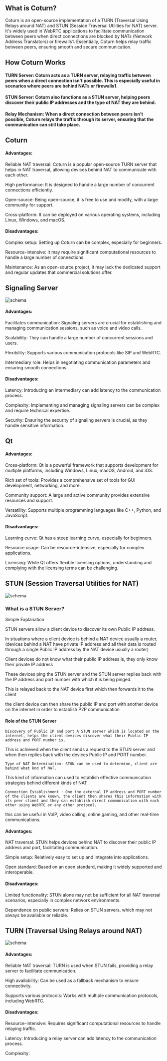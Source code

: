 ## What is Coturn?
Coturn is an open-source implementation of a TURN (Traversal Using Relays around NAT) and STUN (Session Traversal Utilities for NAT) server. It's widely used in WebRTC applications to facilitate communication between peers when direct connections are blocked by NATs (Network Address Translators) or firewalls1. Essentially, Coturn helps relay traffic between peers, ensuring smooth and secure communication.

## How Coturn Works
#### TURN Server: Coturn acts as a TURN server, relaying traffic between peers when a direct connection isn't possible. This is especially useful in scenarios where peers are behind NATs or firewalls1.

#### STUN Server: Coturn also functions as a STUN server, helping peers discover their public IP addresses and the type of NAT they are behind.

####  Relay Mechanism: When a direct connection between peers isn't possible, Coturn relays the traffic through its server, ensuring that the communication can still take place.



## Coturn
#### Advantages:

Reliable NAT traversal: Coturn is a popular open-source TURN server that helps in NAT traversal, allowing devices behind NAT to communicate with each other.

High performance: It is designed to handle a large number of concurrent connections efficiently.

Open-source: Being open-source, it is free to use and modify, with a large community for support.

Cross-platform: It can be deployed on various operating systems, including Linux, Windows, and macOS.

#### Disadvantages:

Complex setup: Setting up Coturn can be complex, especially for beginners.

Resource-intensive: It may require significant computational resources to handle a large number of connections.

Maintenance: As an open-source project, it may lack the dedicated support and regular updates that commercial solutions offer.

## Signaling Server

![schema](https://github.com/ShahzadMomayez/CN_CA_1/blob/master/ReadmeFiles2/Signalingserver.png)

####  Advantages:

Facilitates communication: Signaling servers are crucial for establishing and managing communication sessions, such as voice and video calls.

Scalability: They can handle a large number of concurrent sessions and users.

Flexibility: Supports various communication protocols like SIP and WebRTC.

Intermediary role: Helps in negotiating communication parameters and ensuring smooth connections.

####  Disadvantages:

Latency: Introducing an intermediary can add latency to the communication process.

Complexity: Implementing and managing signaling servers can be complex and require technical expertise.

Security: Ensuring the security of signaling servers is crucial, as they handle sensitive information.

## Qt
####  Advantages:

Cross-platform: Qt is a powerful framework that supports development for multiple platforms, including Windows, Linux, macOS, Android, and iOS.

Rich set of tools: Provides a comprehensive set of tools for GUI development, networking, and more.

Community support: A large and active community provides extensive resources and support.

Versatility: Supports multiple programming languages like C++, Python, and JavaScript.

####  Disadvantages:

Learning curve: Qt has a steep learning curve, especially for beginners.

Resource usage: Can be resource-intensive, especially for complex applications.

Licensing: While Qt offers flexible licensing options, understanding and complying with the licensing terms can be challenging.

## STUN (Session Traversal Utilities for NAT)

![schema](https://github.com/ShahzadMomayez/CN_CA_1/blob/master/ReadmeFiles2/STUN.png)
### What is a STUN Server?

Simple Explanation

STUN servers allow a client device to discover its own Public IP address.

In situations where a client device is behind a NAT device usually a router, (devices behind a NAT have private IP address and all their data is routed through a single Public IP address by the NAT device usually a router)

Client devices do not know what their public IP address is, they only know their private IP address

These devices ping the STUN server and the STUN server replies back with the IP address and port number with which it is being pinged.

This is relayed back to the NAT device first which then forwards it to the client

the client device can then share the public IP and port with another device on the internet in order to establish P2P communication

#### Role of the STUN Server

    Discovery of Public IP and port A STUN server which is located on the internet, helps the client devices discover what their Public IP address and PORT number is.

This is achieved when the client sends a request to the STUN server and when then replies back with the devices Public IP and PORT number.

    Type of NAT Determination: STUN can be used to determine, client are behind what knd of NAT.

This kind of information can used to establish effective communication strategies behind different kinds of NAT

    Connection Establishment : One the external IP address and PORT number of the clients are known, the client then shares this information with its peer clinet and they can establish direct communication with each other using WebRTC or any other protocol.

this can be useful in VoIP, video calling, online gaming, and other real-time communications.


####  Advantages:

NAT traversal: STUN helps devices behind NAT to discover their public IP address and port, facilitating communication.

Simple setup: Relatively easy to set up and integrate into applications.

Open standard: Based on an open standard, making it widely supported and interoperable.

####  Disadvantages:

Limited functionality: STUN alone may not be sufficient for all NAT traversal scenarios, especially in complex network environments.

Dependence on public servers: Relies on STUN servers, which may not always be available or reliable.

## TURN (Traversal Using Relays around NAT)
![schema](https://github.com/ShahzadMomayez/CN_CA_1/blob/master/ReadmeFiles2/STUN%20vs.%20TURN.png)

#### Advantages:

Reliable NAT traversal: TURN is used when STUN fails, providing a relay server to facilitate communication.

High availability: Can be used as a fallback mechanism to ensure connectivity.

Supports various protocols: Works with multiple communication protocols, including WebRTC.

#### Disadvantages:

Resource-intensive: Requires significant computational resources to handle relaying traffic.

Latency: Introducing a relay server can add latency to the communication process.

Complexity:
